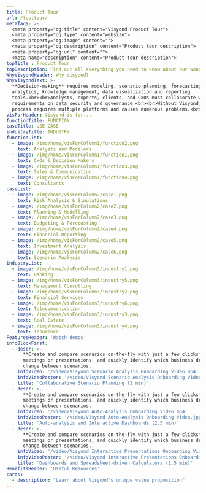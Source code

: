 ```yaml
---
title: Product Tour
url: /testtour/
metaTags: >-
  <meta property="og:title" content="Visyond Product Tour">
  <meta property="og:type" content="website">
  <meta property="og:image" content="">
  <meta property="og:description" content="Product tour description">
  <meta property="og:url" content="">
  <meta name="description" content="Product tour description">
topTitle : Product Tour
topDescription: Find out all everything you need to know about our wonderful platform
WhyVisyondHeader: Why Visyond?
WhyVisyondText: >-
  **Decision-making** requires modeling, scenario planning, forecasting,
  analytics, knowledge management, data visualization and reporting
  tools.<br><br>Analysts, experts, clients, and CxOs must collaborate with strict
  requirements on data security and governance.<br><br>Without Visyond, the
  process requires multiple platforms and causes numerous problems.<br><br>
visForHeader: Visyond is for...
functionTitle: FUNCTION
caseTitle: USE CASE
industryTitle: INDUSTRY
functionList:
  - image: /img/home/visForColumn1/function2.png
    text: Analysts and Modelers
  - image: /img/home/visForColumn1/function1.png
    text: CxOs & Decision Makers
  - image: /img/home/visForColumn1/function3.png
    text: Sales & Communication
  - image: /img/home/visForColumn1/function4.png
    text: Consultants
caseList:
  - image: /img/home/visForColumn2/case1.png
    text: Risk Analysis & Simulations
  - image: /img/home/visForColumn2/case2.png
    text: Planning & Modelling
  - image: /img/home/visForColumn2/case3.png
    text: Budgeting & Forecasting
  - image: /img/home/visForColumn2/case4.png
    text: Financial Reporting
  - image: /img/home/visForColumn2/case5.png
    text: Investment Analysis
  - image: /img/home/visForColumn2/case6.png
    text: Scenario Analysis
industryList:
  - image: /img/home/visForColumn3/industry1.png
    text: Banking
  - image: /img/home/visForColumn3/industry5.png
    text: Management Consulting
  - image: /img/home/visForColumn3/industry2.png
    text: Financial Services
  - image: /img/home/visForColumn3/industry6.png
    text: Telecommunication
  - image: /img/home/visForColumn3/industry3.png
    text: Real Estate
  - image: /img/home/visForColumn3/industry4.png
    text: Insurance  
FeaturesHeader: 'Watch demos'
infoBlockFirst:
  - descr: >-
      **Create and compare scenarios on-the-fly with just a few clicks** during
      meetings or presentations, and quickly identify which business drivers
      change between scenarios.
    infoVideo: '/video/Visyond Scenario Analysis Onboarding Video.mp4'
    infoVideoPoster: '/video/Visyond Scenario Analysis Onboarding Video.jpg'
    title: 'Collaborative Scenario Planning (2 min)'
  - descr: >-
      **Create and compare scenarios on-the-fly with just a few clicks** during
      meetings or presentations, and quickly identify which business drivers
      change between scenarios.
    infoVideo: '/video/Visyond Auto-Analysis Onboarding Video.mp4'
    infoVideoPoster: '/video/Visyond Auto-Analysis Onboarding Video.jpg'
    title: 'Auto-analysis and Interactive Dashboards (2.5 min)'
  - descr: >-
      **Create and compare scenarios on-the-fly with just a few clicks** during
      meetings or presentations, and quickly identify which business drivers
      change between scenarios.
    infoVideo: '/video/Visyond Interactive Presentations Onboarding Video.mp4'
    infoVideoPoster: '/video/Visyond Interactive Presentations Onboarding Video.jpg'
    title: 'Dashboards and Spreadsheet-driven Calculators (1.5 min)'
BenefitsHeader: 'Useful Resources'
cards:
  - description: "Learn about Visyond's unique value proposition"
---
```

